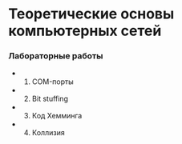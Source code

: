 # Теоретические основы компьютерных сетей
### Лабораторные работы

- 1.  COM-порты
- 2. Bit stuffing
- 3.  Код Хемминга
- 4. Коллизия
